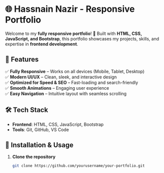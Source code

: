# 🌐 Hassnain Nazir - Responsive Portfolio  

Welcome to my **fully responsive portfolio**! 🚀 Built with **HTML, CSS, JavaScript, and Bootstrap**, this portfolio showcases my projects, skills, and expertise in **frontend development**.  

## 🎯 Features  
✅ **Fully Responsive** – Works on all devices (Mobile, Tablet, Desktop)  
✅ **Modern UI/UX** – Clean, sleek, and interactive design  
✅ **Optimized for Speed & SEO** – Fast-loading and search-friendly  
✅ **Smooth Animations** – Engaging user experience  
✅ **Easy Navigation** – Intuitive layout with seamless scrolling  

## 🛠️ Tech Stack  
- **Frontend**: HTML, CSS, JavaScript, Bootstrap  
- **Tools**: Git, GitHub, VS Code  


## 📌 Installation & Usage  
1. **Clone the repository**  
   ```sh
   git clone https://github.com/yourusername/your-portfolio.git
